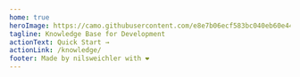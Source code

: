 ```yaml
---
home: true
heroImage: https://camo.githubusercontent.com/e8e7b06ecf583bc040eb60e44eb5b8e0ecc5421320a92929ce21522dbc34c891/68747470733a2f2f6d656469612e67697068792e636f6d2f6d656469612f6876524a434c467a6361737252346961377a2f67697068792e676966
tagline: Knowledge Base for Development
actionText: Quick Start →
actionLink: /knowledge/
footer: Made by nilsweichler with ❤️
---
```

